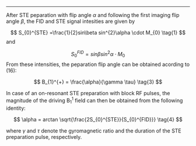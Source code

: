 ***
After STE peparation with flip angle $\alpha$ and following the first imaging flip angle $\beta$, the FID and 
STE signal intesities  are given by 

$$
  S_{0}^{STE} =\frac{1}{2}sin\beta sin^{2}\alpha \cdot M_{0}
  \tag{1}
$$
and 

$$
  S_{0}^{FID} = sin\beta sin^{2}\alpha \cdot M_{0}
  \tag{2}
$$
From these intensities, the peparation flip angle can be obtained acording to (16): 

$$
  B_{1}^{+} = \frac{\alpha}{\gamma \tau}
  \tag{3}
$$

In case of an on-resonant STE preparation with block RF pulses, the magnitude of the driving B<sub>1</sub><sup>1</sup>
field can then be obtained from the following identity: 

$$
  \alpha = arctan \sqrt{\frac{2S_{0}^{STE}}{S_{0}^{FID}}}
  \tag{4}
$$

where $\gamma$ and $\tau$ denote the gyromagnetic ratio and the duration of the STE preparation pulse, respectively. 




